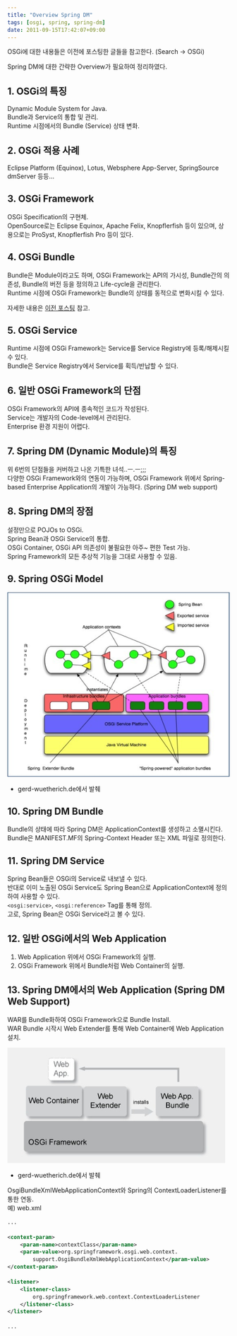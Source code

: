 ```yaml
---
title: "Overview Spring DM"
tags: [osgi, spring, spring-dm]
date: 2011-09-15T17:42:07+09:00
---
```


OSGi에 대한 내용들은 이전에 포스팅한 글들을 참고한다. (Search -\> OSGi)  
  
Spring DM에 대한 간략한 Overview가 필요하여 정리하였다.

## 1. OSGi의 특징
Dynamic Module System for Java.  
Bundle과 Service의 통합 및 관리.  
Runtime 시점에서의 Bundle (Service) 상태 변화.  


## 2. OSGi 적용 사례
Eclipse Platform (Equinox), Lotus, Websphere App-Server, SpringSource dmServer 등등...  


## 3. OSGi Framework
OSGi Specification의 구현체.  
OpenSource로는 Eclipse Equinox, Apache Felix, Knopflerfish 등이 있으며, 상용으로는 ProSyst, Knopflerfish Pro 등이 있다.  


## 4. OSGi Bundle
Bundle은 Module이라고도 하며, OSGi Framework는 API의 가시성, Bundle간의 의존성, Bundle의 버전 등을 정의하고 Life-cycle을 관리한다.   
Runtime 시점에 OSGi Framework는 Bundle의 상태를 동적으로 변화시킬 수 있다.  
  
자세한 내용은 [이전 포스팅](http://blog.xenomity.com/OSGi-Bundle-Life-cycle) 참고.  


## 5. OSGi Service
Runtime 시점에 OSGi Framework는 Service를 Service Registry에 등록/해제시킬 수 있다.  
Bundle은 Service Registry에서 Service를 획득/반납할 수 있다.  


## 6. 일반 OSGi Framework의 단점
OSGi Framework의 API에 종속적인 코드가 작성된다.  
Service는 개발자의 Code-level에서 관리된다.  
Enterprise 환경 지원이 어렵다.  
 

## 7. Spring DM (Dynamic Module)의 특징
위 6번의 단점들을 커버하고 나온 기특한 녀석..ㅡ.ㅡ;;;  
다양한 OSGi Framework와의 연동이 가능하며, OSGi Framework 위에서 Spring-based Enterprise Application의 개발이 가능하다. (Spring DM web support)  


## 8. Spring DM의 장점
설정만으로 POJOs to OSGi.  
Spring Bean과 OSGi Service의 통합.  
OSGi Container, OSGi API 의존성이 불필요한 아주~ 편한 Test 가능.  
Spring Framework의 모든 추상적 기능을 그대로 사용할 수 있음.  
 

## 9. Spring OSGi Model
![spring osgi model](/assets/image/2011-09-15-201109151738.jpg)

- gerd-wuetherich.de에서 발췌
  
  
## 10. Spring DM Bundle
Bundle의 상태에 따라 Spring DM은 ApplicationContext를 생성하고 소멸시킨다.  
Bundle은 MANIFEST.MF의 Spring-Context Header 또는 XML 파일로 정의한다.  
 

## 11. Spring DM Service
Spring Bean들은 OSGi의 Service로 내보낼 수 있다.  
반대로 이미 노출된 OSGi Service도 Spring Bean으로 ApplicationContext에 정의하여 사용할 수 있다.  
`<osgi:service>`, `<osgi:reference>` Tag를 통해 정의.  
고로, Spring Bean은 OSGi Service라고 볼 수 있다.  


## 12. 일반 OSGi에서의 Web Application
1) Web Application 위에서 OSGi Framework의 실행.  
2) OSGi Framework 위에서 Bundle처럼 Web Container의 실행.  


## 13. Spring DM에서의 Web Application (Spring DM Web Support)
WAR를 Bundle화하여 OSGi Framework으로 Bundle Install.  
WAR Bundle 시작시 Web Extender를 통해 Web Container에 Web Application 설치.  

![bundle install](/assets/image/2011-09-15-201109161011.jpg)

- gerd-wuetherich.de에서 발췌
  

OsgiBundleXmlWebApplicationContext와 Spring의 ContextLoaderListener를 통한 연동.  
예) web.xml  
```xml
...
 
<context-param>
    <param-name>contextClass</param-name>
    <param-value>org.springframework.osgi.web.context.
        support.OsgiBundleXmlWebApplicationContext</param-value>
</context-param>
 
<listener>
    <listener-class>
        org.springframework.web.context.ContextLoaderListener
    </listener-class>
</listener>
 
...
```

